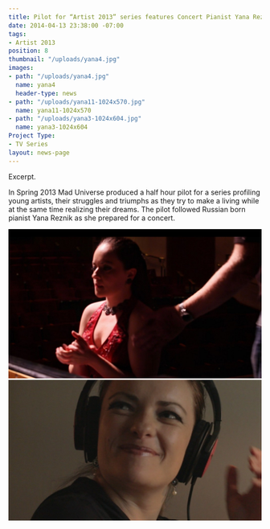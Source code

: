 ```yaml
---
title: Pilot for “Artist 2013” series features Concert Pianist Yana Reznik
date: 2014-04-13 23:38:00 -07:00
tags:
- Artist 2013
position: 8
thumbnail: "/uploads/yana4.jpg"
images:
- path: "/uploads/yana4.jpg"
  name: yana4
  header-type: news
- path: "/uploads/yana11-1024x570.jpg"
  name: yana11-1024x570
- path: "/uploads/yana3-1024x604.jpg"
  name: yana3-1024x604
Project Type:
- TV Series
layout: news-page
---
```


Excerpt.


In Spring 2013 Mad Universe produced a half hour pilot for a series profiling young artists, their struggles and triumphs as they try to make a living while at the same time realizing their dreams. The pilot followed Russian born pianist Yana Reznik as she prepared for a concert.

![yana3-1024x604](/uploads/yana3-1024x604.jpg)
![yana11-1024x570](/uploads/yana11-1024x570.jpg)
